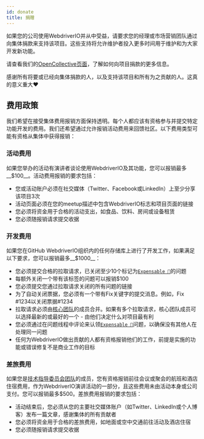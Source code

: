 ```yaml
---
id: donate
title: 捐赠
---
```


如果您的公司使用WebdriverIO并从中受益，请要求您的经理或市场营销团队通过向集体捐款来支持该项目。这些支持将允许维护者投入更多时间用于维护和为大家开发新功能。

请查看我们的[OpenCollective页面](https://opencollective.com/webdriverio)，了解如何向项目捐款的更多信息。

感谢所有将要或已经向集体捐款的人，以及支持该项目和所有为之贡献的人。这真的意义重大❤️

## 费用政策

我们希望在接受集体费用报销方面保持透明。每个人都应该有资格参与并提交特定功能开发的费用。我们还希望通过允许报销活动费用来回馈社区。以下费用类型可能有资格从集体中获得报销：

### 活动费用

如果您举办的活动有演讲者谈论使用WebdriverIO及其功能，您可以报销最多__$100__。活动费用报销的要求包括：

- 您或活动账户必须在社交媒体（Twitter、Facebook或LinkedIn）上至少分享该项目3次
- 活动页面必须在您的meetup描述中包含WebdriverIO标志和项目页面的链接
- 您必须将资金用于合格的活动支出，如食品、饮料、房间或设备租赁
- 您必须随报销请求提交收据

### 开发费用

如果您在GitHub WebdriverIO组织内的任何存储库上进行了开发工作，如果满足以下要求，您可以报销最多__$1000__：

- 您必须提交合格的拉取请求，已关闭至少10个标记为[`Expensable 💸`](https://github.com/webdriverio/webdriverio/labels/Expensable%20%F0%9F%92%B8)的问题
- 每额外关闭一个带有该标签的问题可以报销$100
- 您必须提交您通过拉取请求关闭的所有问题的链接
- 为了自动关闭票据，您必须有一个带有Fix关键字的提交消息。例如，Fix #1234以关闭票据#1234
- 拉取请求必须由[核心团队](https://github.com/webdriverio/webdriverio/blob/main/AUTHORS.md#tsc-technical-steering-committee)的成员合并。如果有多个拉取请求，核心团队成员可以选择最新的或最好的一个 - 由他们决定什么对项目最有利
- 您必须通过在问题线程中评论来认领[`Expensable 💸`](https://github.com/webdriverio/webdriverio/labels/Expensable%20%F0%9F%92%B8)问题，以确保没有其他人在处理同一问题
- 任何为WebdriverIO做出贡献的人都有资格报销他们的工作，前提是实施的功能或错误修复不是商业工作的目标

### 差旅费用

如果您是[技术指导委员会团队](https://github.com/webdriverio/webdriverio/blob/main/AUTHORS.md#tsc-technical-steering-committee)的成员，您有资格报销前往会议或聚会的航班和酒店住宿费用，作为WebdriverIO演讲活动的一部分，且这些费用未由活动本身或公司支付。您可以报销最多$500。差旅费用报销的要求包括：

- 活动结束后，您必须从您的主要社交媒体账户（如Twitter、LinkedIn或个人博客）发布一篇文章，感谢集体的所有贡献者
- 您必须将资金用于合格的差旅费用，如地面或空中交通前往活动及酒店住宿
- 您必须随报销请求提交收据